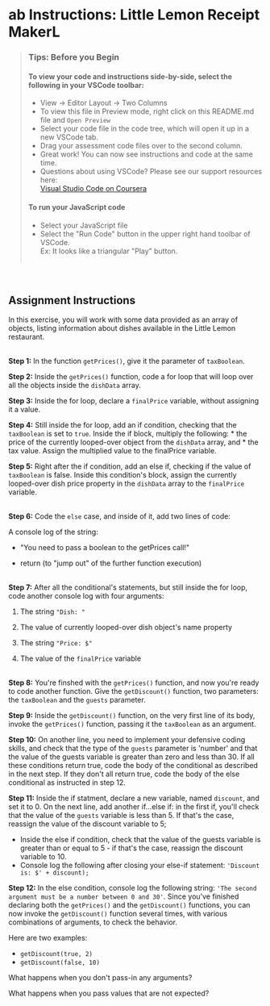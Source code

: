 # ab Instructions: Little Lemon Receipt MakerL
 
> ### **Tips: Before you Begin**
> #### **To view your code and instructions side-by-side**, select the following in your VSCode toolbar:
> - View -> Editor Layout -> Two Columns
> - To view this file in Preview mode, right click on this README.md file and `Open Preview`
> - Select your code file in the code tree, which will open it up in a new VSCode tab.
> - Drag your assessment code files over to the second column. 
> - Great work! You can now see instructions and code at the same time. 
> - Questions about using VSCode? Please see our support resources here:  
> [Visual Studio Code on Coursera](https://www.coursera.org/learn/programming-with-javascript/supplement/roMvE/visual-studio-code-on-coursera)
> #### **To run your JavaScript code**
> - Select your JavaScript file
> - Select the "Run Code" button in the upper right hand toolbar of VSCode.  
> Ex: It looks like a triangular "Play" button. <br><br>

<br>

## Assignment Instructions

In this exercise, you will work with some data provided as an array of objects, listing information about dishes available in the Little Lemon restaurant.
<br><br>

**Step 1:** In the function `getPrices()`, give it the parameter of `taxBoolean`.

**Step 2:** Inside the `getPrices()` function, code a for loop that will loop over all the objects inside the `dishData` array.

**Step 3:** Inside the for loop, declare a `finalPrice` variable, without assigning it a value.

**Step 4:** Still inside the for loop, add an if condition, checking that the `taxBoolean` is set to `true`. Inside the if block, multiply the following: * the price of the currently looped-over object from the `dishData` array, and * the tax value. Assign the multiplied value to the finalPrice variable.

**Step 5:** Right after the if condition, add an else if, checking if the value of `taxBoolean` is false. Inside this condition's block, assign the currently looped-over dish price property in the `dishData` array to the `finalPrice` variable.
<br><br>

**Step 6:** Code the `else` case, and inside of it, add two lines of code:

A console log of the string:  

- "You need to pass a boolean to the getPrices call!"  

- return (to "jump out" of the further function execution)
<br><br>

<b>Step 7:</b> After all the conditional's statements, but still inside the for loop, code another console log with four arguments:

1. The string `"Dish: "`

2. The value of currently looped-over dish object's name property

3. The string `"Price: $"`

5. The value of the `finalPrice` variable
<br><br>

**Step 8:** You're finshed with the `getPrices()` function, and now you're ready to code another function. Give the `getDiscount()` function, two parameters: the `taxBoolean` and the `guests` parameter. 

**Step 9:** Inside the `getDiscount()` function,  on the very first line of its body, invoke the `getPrices()` function, passing it the `taxBoolean` as an argument.

**Step 10:** On another line, you need to implement your defensive coding skills, and check that the type of the `guests` parameter is 'number' and  that the value of the guests variable is greater than zero and less than 30.  If all these conditions return true, code the body of the conditional as described in the next step. If they don't all return true, code the body of the else conditional as instructed in step 12.

**Step 11:** Inside the if statment, declare a new variable, named `discount`, and set it to 0. On the next line, add another if...else if: in the first if, you'll check that the value of the `guests` variable is less than 5. If that's the case, reassign the value of the discount variable to 5; 
- Inside the else if condition, check that the value of the guests variable is greater than or equal to 5 - if that's the case, reassign the discount variable to 10.
- Console log the following after closing your else-if statement: `'Discount is: $' + discount);`


**Step 12:** In the else condition, console log the following string: `'The second argument must be a number between 0 and 30'`. Since you've finished declaring both the `getPrices()` and the `getDiscount()` functions, you can now invoke the `getDiscount()` function several times, with various combinations of arguments, to check the behavior. <br>

Here are two examples: 
- `getDiscount(true, 2) `
- `getDiscount(false, 10)`

What happens when you don't pass-in any arguments?  

What happens when you pass values that are not expected?